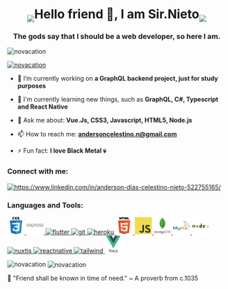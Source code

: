 <h1 align="center"><img src="https://user-images.githubusercontent.com/47398013/190154027-7df6ef97-9d6c-427e-8b59-98af927f5c62.png" align="middle" width="15%"/>Hello friend 👋, I am Sir.Nieto<img src="https://user-images.githubusercontent.com/47398013/190154027-7df6ef97-9d6c-427e-8b59-98af927f5c62.png" align="middle" width="15%"/></h1>
<h3 align="center">The gods say that I should be a web developer, so here I am.</h3>

<p align="left"> <img src="https://komarev.com/ghpvc/?username=novacation&label=Profile%20views&color=0e75b6&style=flat" alt="novacation" /> </p>

<p align="left"> <a href="https://github.com/ryo-ma/github-profile-trophy"><img src="https://github-profile-trophy.vercel.app/?username=novacation" alt="novacation" /></a> </p>

- 🔭 I’m currently working on **a GraphQL backend project, just for study purposes**

- 🌱 I'm currently learning new things, such as **GraphQL, C#, Typescript and React Native**

- 💬 Ask me about: **Vue.Js, CSS3, Javascript, HTML5, Node.js**

- 📫 How to reach me: **andersoncelestino.n@gmail.com**

- ⚡ Fun fact: **I love Black Metal 💀**

<h3 align="left">Connect with me:</h3>
<p align="left">
<a href="https://www.linkedin.com/in/andersoncelestino/" target="blank"><img align="center" src="https://raw.githubusercontent.com/rahuldkjain/github-profile-readme-generator/master/src/images/icons/Social/linked-in-alt.svg" alt="https://www.linkedin.com/in/anderson-dias-celestino-nieto-522755165/" height="30" width="40" /></a>
</p>

<h3 align="left">Languages and Tools:</h3>
<p align="left"> <a href="https://www.w3schools.com/css/" target="_blank" rel="noreferrer"> <img src="https://raw.githubusercontent.com/devicons/devicon/master/icons/css3/css3-original-wordmark.svg" alt="css3" width="40" height="40"/> </a> <a href="https://expressjs.com" target="_blank" rel="noreferrer"> <img src="https://raw.githubusercontent.com/devicons/devicon/master/icons/express/express-original-wordmark.svg" alt="express" width="40" height="40"/> </a> <a href="https://flutter.dev" target="_blank" rel="noreferrer"> <img src="https://www.vectorlogo.zone/logos/flutterio/flutterio-icon.svg" alt="flutter" width="40" height="40"/> </a> <a href="https://git-scm.com/" target="_blank" rel="noreferrer"> <img src="https://www.vectorlogo.zone/logos/git-scm/git-scm-icon.svg" alt="git" width="40" height="40"/> </a> <a href="https://heroku.com" target="_blank" rel="noreferrer"> <img src="https://www.vectorlogo.zone/logos/heroku/heroku-icon.svg" alt="heroku" width="40" height="40"/> </a> <a href="https://www.w3.org/html/" target="_blank" rel="noreferrer"> <img src="https://raw.githubusercontent.com/devicons/devicon/master/icons/html5/html5-original-wordmark.svg" alt="html5" width="40" height="40"/> </a> <a href="https://developer.mozilla.org/en-US/docs/Web/JavaScript" target="_blank" rel="noreferrer"> <img src="https://raw.githubusercontent.com/devicons/devicon/master/icons/javascript/javascript-original.svg" alt="javascript" width="40" height="40"/> </a> <a href="https://www.mongodb.com/" target="_blank" rel="noreferrer"> <img src="https://raw.githubusercontent.com/devicons/devicon/master/icons/mongodb/mongodb-original-wordmark.svg" alt="mongodb" width="40" height="40"/> </a> <a href="https://www.mysql.com/" target="_blank" rel="noreferrer"> <img src="https://raw.githubusercontent.com/devicons/devicon/master/icons/mysql/mysql-original-wordmark.svg" alt="mysql" width="40" height="40"/> </a> <a href="https://nodejs.org" target="_blank" rel="noreferrer"> <img src="https://raw.githubusercontent.com/devicons/devicon/master/icons/nodejs/nodejs-original-wordmark.svg" alt="nodejs" width="40" height="40"/> </a> <a href="https://nuxtjs.org/" target="_blank" rel="noreferrer"> <img src="https://www.vectorlogo.zone/logos/nuxtjs/nuxtjs-icon.svg" alt="nuxtjs" width="40" height="40"/> </a> <a href="https://reactnative.dev/" target="_blank" rel="noreferrer"> <img src="https://reactnative.dev/img/header_logo.svg" alt="reactnative" width="40" height="40"/> </a> <a href="https://tailwindcss.com/" target="_blank" rel="noreferrer"> <img src="https://www.vectorlogo.zone/logos/tailwindcss/tailwindcss-icon.svg" alt="tailwind" width="40" height="40"/> </a> <a href="https://vuejs.org/" target="_blank" rel="noreferrer"> <img src="https://raw.githubusercontent.com/devicons/devicon/master/icons/vuejs/vuejs-original-wordmark.svg" alt="vuejs" width="40" height="40"/> </a> </p>

<p><img align="left" src="https://github-readme-stats.vercel.app/api/top-langs?username=novacation&show_icons=true&locale=en&layout=compact" alt="novacation" /></p>

<p>&nbsp;<img align="center" src="https://github-readme-stats.vercel.app/api?username=novacation&show_icons=true&locale=en" alt="novacation" /></p>

🧠 "Friend shall be known in time of need." ~ A proverb from c.1035
